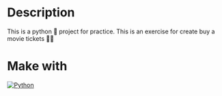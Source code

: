 # Description

This is a python 🐍 project for practice. This is an exercise for create buy a movie tickets 🎥🍿

# Make with

[![Python](https://img.shields.io/badge/python-2b5b84?style=for-the-badge&logo=python&logoColor=white&labelColor=000000)]()
